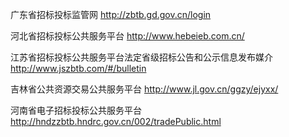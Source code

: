 广东省招标投标监管网
http://zbtb.gd.gov.cn/login

河北省招标投标公共服务平台
http://www.hebeieb.com.cn/

江苏省招标投标公共服务平台法定省级招标公告和公示信息发布媒介
http://www.jszbtb.com/#/bulletin

吉林省公共资源交易公共服务平台
http://www.jl.gov.cn/ggzy/ejyxx/

河南省电子招标投标公共服务平台
http://hndzzbtb.hndrc.gov.cn/002/tradePublic.html